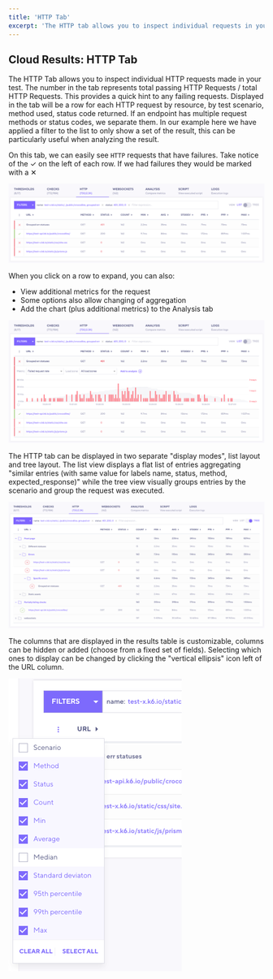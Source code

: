 ```yaml
---
title: 'HTTP Tab'
excerpt: 'The HTTP tab allows you to inspect individual requests in your k6 test'
---
```


## Cloud Results: HTTP Tab

The HTTP Tab allows you to inspect individual HTTP requests made in your test. The number in the tab represents total passing HTTP Requests / total HTTP Requests. This provides a quick hint to any failing requests. Displayed in the tab will be a row for each HTTP request by resource, by test scenario, method used, status code returned. If an endpoint has multiple request methods or status codes, we separate them.
In our example here we have applied a filter to the list to only show a set of the result, this can be particularly useful when analyzing the result.

On this tab, we can easily see `HTTP` requests that have failures. Take notice of the &#10003; on the left of each row. If we had failures they would be marked with a &#10005;

![HTTP Tab](./images/05-HTTP-Tab/http-tab.png)

When you click on a row to expand, you can also:

- View additional metrics for the request
- Some options also allow changing of aggregation
- Add the chart (plus additional metrics) to the Analysis tab

![HTTP Tab breakdown chart](./images/05-HTTP-Tab/http-tab-graph.png)

The HTTP tab can be displayed in two separate "display modes", list layout and tree layout. The list view displays a flat list of entries aggregating "similar entries (with same value for labels name, status, method, expected_response)" while the tree view visually groups entries by the scenario and group the request was executed.

![HTTP Tab tree view](./images/05-HTTP-Tab/http-tab-tree.png)

The columns that are displayed in the results table is customizable, columns can be hidden or added (choose from a fixed set of fields). Selecting which ones to display can be changed by clicking the "vertical ellipsis" icon left of the URL column.

![HTTP Tab columns](./images/05-HTTP-Tab/http-tab-columns.png)
